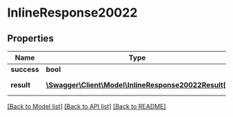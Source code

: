 # InlineResponse20022

## Properties
Name | Type | Description | Notes
------------ | ------------- | ------------- | -------------
**success** | **bool** | Успешно | [optional] 
**result** | [**\Swagger\Client\Model\InlineResponse20022Result[]**](InlineResponse20022Result.md) | Минимальные цены | [optional] 

[[Back to Model list]](../../README.md#documentation-for-models) [[Back to API list]](../../README.md#documentation-for-api-endpoints) [[Back to README]](../../README.md)

